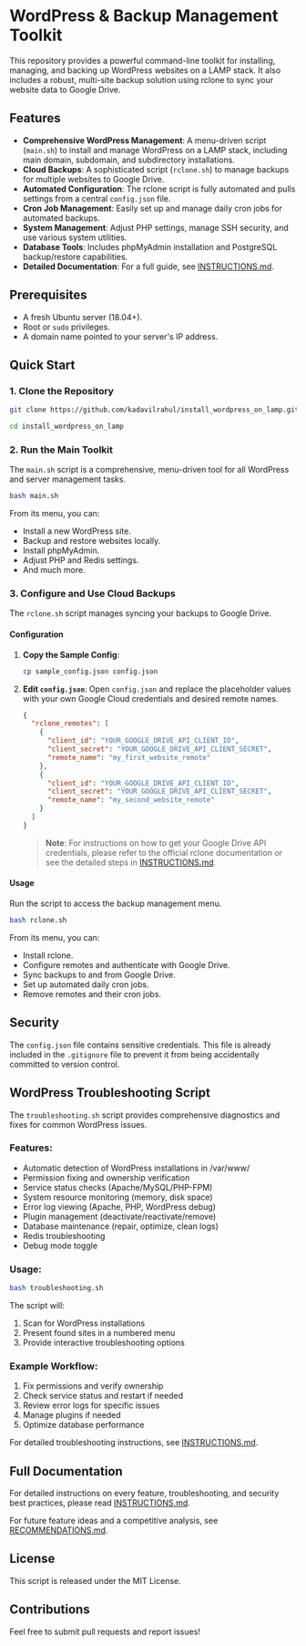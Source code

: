 # WordPress & Backup Management Toolkit

This repository provides a powerful command-line toolkit for installing, managing, and backing up WordPress websites on a LAMP stack. It also includes a robust, multi-site backup solution using rclone to sync your website data to Google Drive.

## Features

*   **Comprehensive WordPress Management**: A menu-driven script (`main.sh`) to install and manage WordPress on a LAMP stack, including main domain, subdomain, and subdirectory installations.
*   **Cloud Backups**: A sophisticated script (`rclone.sh`) to manage backups for multiple websites to Google Drive.
*   **Automated Configuration**: The rclone script is fully automated and pulls settings from a central `config.json` file.
*   **Cron Job Management**: Easily set up and manage daily cron jobs for automated backups.
*   **System Management**: Adjust PHP settings, manage SSH security, and use various system utilities.
*   **Database Tools**: Includes phpMyAdmin installation and PostgreSQL backup/restore capabilities.
*   **Detailed Documentation**: For a full guide, see [INSTRUCTIONS.md](INSTRUCTIONS.md).

## Prerequisites

*   A fresh Ubuntu server (18.04+).
*   Root or `sudo` privileges.
*   A domain name pointed to your server's IP address.

## Quick Start

### 1. Clone the Repository

```bash
git clone https://github.com/kadavilrahul/install_wordpress_on_lamp.git
```
```bash
cd install_wordpress_on_lamp
```

### 2. Run the Main Toolkit

The `main.sh` script is a comprehensive, menu-driven tool for all WordPress and server management tasks.

```bash
bash main.sh
```

From its menu, you can:
*   Install a new WordPress site.
*   Backup and restore websites locally.
*   Install phpMyAdmin.
*   Adjust PHP and Redis settings.
*   And much more.

### 3. Configure and Use Cloud Backups

The `rclone.sh` script manages syncing your backups to Google Drive.

#### Configuration

1.  **Copy the Sample Config**:
    ```bash
    cp sample_config.json config.json
    ```

2.  **Edit `config.json`**:
    Open `config.json` and replace the placeholder values with your own Google Cloud credentials and desired remote names.

    ```json
    {
      "rclone_remotes": [
        {
          "client_id": "YOUR_GOOGLE_DRIVE_API_CLIENT_ID",
          "client_secret": "YOUR_GOOGLE_DRIVE_API_CLIENT_SECRET",
          "remote_name": "my_first_website_remote"
        },
        {
          "client_id": "YOUR_GOOGLE_DRIVE_API_CLIENT_ID",
          "client_secret": "YOUR_GOOGLE_DRIVE_API_CLIENT_SECRET",
          "remote_name": "my_second_website_remote"
        }
      ]
    }
    ```
    > **Note**: For instructions on how to get your Google Drive API credentials, please refer to the official rclone documentation or see the detailed steps in [INSTRUCTIONS.md](./INSTRUCTIONS.md#cloud-backup-with-rclone).

#### Usage

Run the script to access the backup management menu.

```bash
bash rclone.sh
```

From its menu, you can:
*   Install rclone.
*   Configure remotes and authenticate with Google Drive.
*   Sync backups to and from Google Drive.
*   Set up automated daily cron jobs.
*   Remove remotes and their cron jobs.

## Security

The `config.json` file contains sensitive credentials. This file is already included in the `.gitignore` file to prevent it from being accidentally committed to version control.

## WordPress Troubleshooting Script

The `troubleshooting.sh` script provides comprehensive diagnostics and fixes for common WordPress issues.

### Features:
- Automatic detection of WordPress installations in /var/www/
- Permission fixing and ownership verification
- Service status checks (Apache/MySQL/PHP-FPM)
- System resource monitoring (memory, disk space)
- Error log viewing (Apache, PHP, WordPress debug)
- Plugin management (deactivate/reactivate/remove)
- Database maintenance (repair, optimize, clean logs)
- Redis troubleshooting
- Debug mode toggle

### Usage:
```bash
bash troubleshooting.sh
```

The script will:
1. Scan for WordPress installations
2. Present found sites in a numbered menu
3. Provide interactive troubleshooting options

### Example Workflow:
1. Fix permissions and verify ownership
2. Check service status and restart if needed
3. Review error logs for specific issues
4. Manage plugins if needed
5. Optimize database performance

For detailed troubleshooting instructions, see [INSTRUCTIONS.md](INSTRUCTIONS.md).

## Full Documentation

For detailed instructions on every feature, troubleshooting, and security best practices, please read [INSTRUCTIONS.md](INSTRUCTIONS.md).

For future feature ideas and a competitive analysis, see [RECOMMENDATIONS.md](RECOMMENDATIONS.md).

## License

This script is released under the MIT License.

## Contributions

Feel free to submit pull requests and report issues!
